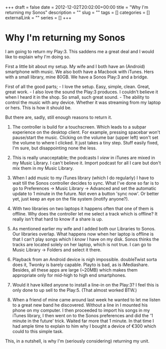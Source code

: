 +++ 
draft = false
date = 2012-12-02T20:02:00+00:00
title = "Why I'm returning my Sonos"
description = ""
slug = "" 
tags = []
categories = []
externalLink = ""
series = []
+++


Why I\'m returning my Sonos
===========================

I am going to return my Play:3. This saddens me a great deal and I would
like to explain why I'm doing so.

First a little bit about my setup. My wife and I both have an (Android)
smartphone with music. We also both have a Macbook with iTunes. Hers
with a small library, mine 80GB. We have a Sonos Play:3 and a bridge.

First of all the good parts; - I love the setup. Easy, simple, clean.
Great, great work. - I also love the sound the Play:3 produces. I
couldn't believe it when I heard it in the shop. So small, such great
sound. - The ability to control the music with any device. Whether it
was streaming from my laptop or hers. This is how it should be.

But there are, sadly, still enough reasons to return it.

1.  The controller is build for a touchscreen. Which leads to a subpar
    experience on the desktop client. For example, pressing spacebar
    won't pause/start the music. Clicking on the volume bar (upper left)
    won't set the volume to where I clicked. It just takes a tiny step.
    Stuff easily fixed, I'm sure, but disappointing none the less.

2.  This is really unacceptable; the podcasts I *view* in iTunes are
    mixed in my Music Library. I can't believe it. Import podcast for
    all I care but don't mix them in my Music Library.

3.  When I add music to my iTunes library (which I do regularly) I have
    to wait till the Sonos controller decides to sync. What I've done so
    far is to go to Preferences -\> Music Library -\> Advanced and set
    the automatic update to 1 minute in the future. Not even a button
    'sync now'. Or better yet, just keep an eye on the file system
    (inotify anyone?).

4.  With two libraries on two laptops it happens often that one of them
    is offline. Why does the controller let me select a track which is
    offline? It really isn't that hard to know if a share is up.

5.  As mentioned earlier my wife and I added both our Libraries to
    Sonos. Our libraries overlap. What happens now when her laptop is
    offline is that I can't play songs which I *know* I have on my disk.
    Sonos thinks the tracks are located solely on her laptop, which is
    not true. I can go to Music Library -\> Folders and select it there.

6.  Playback from an Android device is nigh impossible. doubleTwist
    sorta does it, Twonky is barely capable. Playto is bad, as is
    iMediashare. Besides, all these apps are large (\~20MB) which makes
    them appropriate only for mid-high to high end smartphones.

7.  Would it have killed anyone to install a line-in on the Play:3? I
    feel this is only done to up sell to the Play:5. (That almost worked
    BTW.)

8.  When a friend of mine came around last week he wanted to let me
    listen to a great new band he discovered. Without a line in I
    mounted his phone on my computer. I then proceeded to import his
    songs in my iTunes library, I then went on to the Sonos preferences
    and did the \'1 minute in the future' trick. Waited far more that 1
    minute. In that time I had ample time to explain to him why I bought
    a device of €300 which could to this simple task.

This, in a nutshell, is why I'm (seriously considering) returning my
unit.


